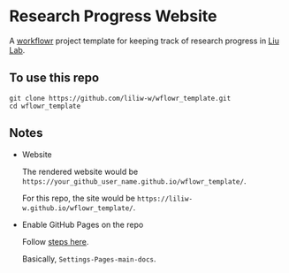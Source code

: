 # Research Progress Website

A [workflowr][] project template for keeping track of research progress in [Liu Lab][].


[workflowr]: https://github.com/workflowr/workflowr
[Liu Lab]: https://liulab.uchicago.edu/


## To use this repo

```
git clone https://github.com/liliw-w/wflowr_template.git
cd wflowr_template
```

## Notes

- Website

  The rendered website would be
  `https://your_github_user_name.github.io/wflowr_template/`.
  
  For this repo, the site would be `https://liliw-w.github.io/wflowr_template/`.

- Enable GitHub Pages on the repo

  Follow [steps here](https://docs.github.com/en/pages/getting-started-with-github-pages/configuring-a-publishing-source-for-your-github-pages-site).
  
  Basically, `Settings-Pages-main-docs`.



